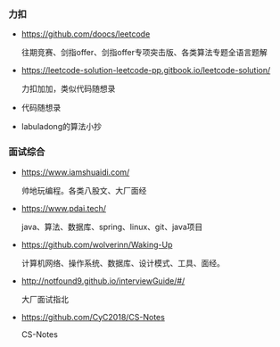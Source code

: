 ### 力扣

- https://github.com/doocs/leetcode

  往期竞赛、剑指offer、剑指offer专项突击版、各类算法专题全语言题解

- https://leetcode-solution-leetcode-pp.gitbook.io/leetcode-solution/

  力扣加加，类似代码随想录

- 代码随想录

- labuladong的算法小抄

### 面试综合

- https://www.iamshuaidi.com/

  帅地玩编程。各类八股文、大厂面经

- https://www.pdai.tech/

  java、算法、数据库、spring、linux、git、java项目

- https://github.com/wolverinn/Waking-Up

  计算机网络、操作系统、数据库、设计模式、工具、面经。

- http://notfound9.github.io/interviewGuide/#/

  大厂面试指北

- https://github.com/CyC2018/CS-Notes

  CS-Notes

